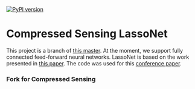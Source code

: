 [![PyPI version](https://badge.fury.io/py/lassonet.svg)](https://badge.fury.io/py/lassonet)

# Compressed Sensing LassoNet

This project is a branch of [this master](https://github.com/lasso-net/lassonet).
At the moment, we support fully connected feed-forward neural networks.
LassoNet is based on the work presented in [this paper](https://arxiv.org/abs/1907.12207).
The code was used for this [conference paper](https://zenodo.org/records/7612980).


### Fork for Compressed Sensing



